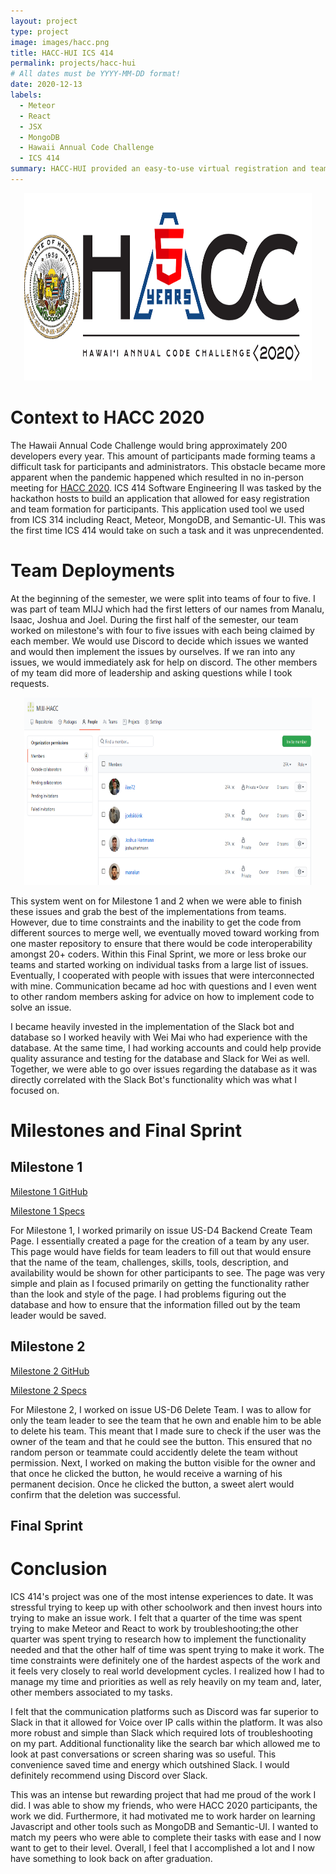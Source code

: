 ```yaml
---
layout: project
type: project
image: images/hacc.png
title: HACC-HUI ICS 414
permalink: projects/hacc-hui
# All dates must be YYYY-MM-DD format!
date: 2020-12-13
labels:
  - Meteor
  - React
  - JSX
  - MongoDB
  - Hawaii Annual Code Challenge
  - ICS 414
summary: HACC-HUI provided an easy-to-use virtual registration and team formation system for the Hawaii Annual Code Challenge 2020.  
---
```

<p align="center">
  <img class ="ui large rounded image" width="460" height="300" src="../images/haccLogo.png">
</p>

# Context to HACC 2020

The Hawaii Annual Code Challenge would bring approximately 200 developers every year. This amount of participants made forming teams a difficult task for participants and administrators. This obstacle became more apparent when the pandemic happened which resulted in no in-person meeting for [HACC 2020](https://hacc.hawaii.gov/). ICS 414 Software Engineering II was tasked by the hackathon hosts to build an application that allowed for easy registration and team formation for participants. This application used tool we used from ICS 314 including React, Meteor, MongoDB, and Semantic-UI. This was the first time ICS 414 would take on such a task and it was unprecendented. 

# Team Deployments

At the beginning of the semester, we were split into teams of four to five. I was part of team MIJJ which had the first letters of our names from Manalu, Isaac, Joshua and Joel. During the first half of the semester, our team worked on milestone's with four to five issues with each being claimed by each member. We would use Discord to decide which issues we wanted and would then implement the issues by ourselves. If we ran into any issues, we would immediately ask for help on discord. The other members of my team did more of leadership and asking questions while I took requests. 

<p align="center">
  <img class ="ui large rounded image" width="460" height="300" src="../images/teamPic.png">
</p>

This system went on for Milestone 1 and 2 when we were able to finish these issues and grab the best of the implementations from teams. However, due to time constraints and the inability to get the code from different sources to merge well, we eventually moved toward working from one master repository to ensure that there would be code interoperability amongst 20+ coders. Within this Final Sprint, we more or less broke our teams and started working on individual tasks from a large list of issues. Eventually, I cooperated with people with issues that were interconnected with mine. Communication became ad hoc with questions and I even went to other random members asking for advice on how to implement code to solve an issue. 

I became heavily invested in the implementation of the Slack bot and database so I worked heavily with Wei Mai who had experience with the database. At the same time, I had working accounts and could help provide quality assurance and testing for the database and Slack for Wei as well. Together, we were able to go over issues regarding the database as it was directly correlated with the Slack Bot's functionality which was what I focused on. 

# Milestones and Final Sprint

## Milestone 1
[Milestone 1 GitHub](https://github.com/MIJJ-HACC/HACC-Hui/projects/5)


[Milestone 1 Specs](https://hacc-hui.github.io/docs/requirements/milestone1)

For Milestone 1, I worked primarily on issue US-D4 Backend Create Team Page. I essentially created a page for the creation of a team by any user. This page would have fields for team leaders to fill out that would ensure that the name of the team, challenges, skills, tools, description, and availability would be shown for other participants to see. The page was very simple and plain as I focused primarily on getting the functionality rather than the look and style of the page. I had problems figuring out the database and how to ensure that the information filled out by the team leader would be saved.

## Milestone 2
[Milestone 2 GitHub](https://github.com/MIJJ-HACC/HACC-Hui/projects/6)


[Milestone 2 Specs](https://hacc-hui.github.io/docs/requirements/milestone2)

For Milestone 2, I worked on issue US-D6 Delete Team. I was to allow for only the team leader to see the team that he own and enable him to be able to delete his team. This meant that I made sure to check if the user was the owner of the team and that he could see the button. This ensured that no random person or teammate could accidently delete the team without permission. Next, I worked on making the button visible for the owner and that once he clicked the button, he would receive a warning of his permanent decision. Once he clicked the button, a sweet alert would confirm that the deletion was successful. 

## Final Sprint


# Conclusion
ICS 414's project was one of the most intense experiences to date. It was stressful trying to keep up with other schoolwork and then invest hours into trying to make an issue work. I felt that a quarter of the time was spent trying to make Meteor and React to work by troubleshooting;the other quarter was spent trying to research how to implement the functionality needed and that the other half of time was spent trying to make it work. The time constraints were definitely one of the hardest aspects of the work and it feels very closely to real world development cycles. I realized how I had to manage my time and priorities as well as rely heavily on my team and, later, other members associated to my tasks. 

I felt that the communication platforms such as Discord was far superior to Slack in that it allowed for Voice over IP calls within the platform. It was also more robust and simple than Slack which required lots of troubleshooting on my part. Additional functionality like the search bar which allowed me to look at past conversations or screen sharing was so useful. This convenience saved time and energy which outshined Slack. I would definitely recommend using Discord over Slack. 

This was an intense but rewarding project that had me proud of the work I did. I was able to show my friends, who were HACC 2020 participants, the work we did. Furthermore, it had motivated me to work harder on learning Javascript and other tools such as MongoDB and Semantic-UI. I wanted to match my peers who were able to complete their tasks with ease and I now want to get to their level. Overall, I feel that I accomplished a lot and I now have something to look back on after graduation. 

 
